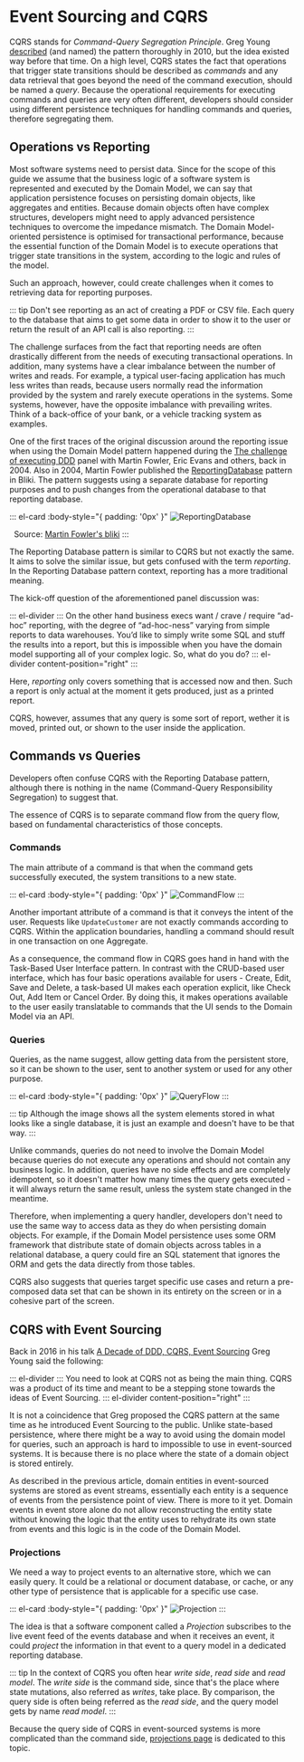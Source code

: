 # Event Sourcing and CQRS

CQRS stands for _Command-Query Segregation Principle_. Greg Young [described](https://cqrs.files.wordpress.com/2010/11/cqrs_documents.pdf) (and named) the pattern thoroughly in 2010, but the idea existed way before that time. On a high level, CQRS states the fact that operations that trigger state transitions should be described as _commands_ and any data retrieval that goes beyond the need of the command execution, should be named a _query_. Because the operational requirements for executing commands and queries are very often different, developers should consider using different persistence techniques for handling commands and queries, therefore segregating them.

## Operations vs Reporting

Most software systems need to persist data. Since for the scope of this guide we assume that the business logic of a software system is represented and executed by the Domain Model, we can say that application persistence focuses on persisting domain objects, like aggregates and entities. Because domain objects often have complex structures, developers might need to apply advanced persistence techniques to overcome the impedance mismatch. The Domain Model-oriented persistence is optimised for transactional performance, because the essential function of the Domain Model is to execute operations that trigger state transitions in the system, according to the logic and rules of the model.

Such an approach, however, could create challenges when it comes to retrieving data for reporting purposes. 

::: tip
Don't see reporting as an act of creating a PDF or CSV file. Each query to the database that aims to get some data in order to show it to the user or return the result of an API call is also reporting.
:::

The challenge surfaces from the fact that reporting needs are often drastically different from the needs of executing transactional operations. In addition, many systems have a clear imbalance between the number of writes and reads. For example, a typical user-facing application has much less writes than reads, because users normally read the information provided by the system and rarely execute operations in the systems. Some systems, however, have the opposite imbalance with prevailing writes. Think of a back-office of your bank, or a vehicle tracking system as examples.

One of the first traces of the original discussion around the reporting issue when using the Domain Model pattern happened during the [The challenge of executing DDD](https://dddcommunity.org/uncategorized/evans_2004_3/) panel with Martin Fowler, Eric Evans and others, back in 2004. Also in 2004, Martin Fowler published the [ReportingDatabase](https://martinfowler.com/bliki/ReportingDatabase.html) pattern in Bliki. The pattern suggests using a separate database for reporting purposes and to push changes from the operational database to that reporting database.
 
::: el-card :body-style="{ padding: '0px' }" 
![ReportingDatabase](https://martinfowler.com/bliki/images/reportingDatabase/reportingDatabase.png)

&nbsp; Source: [Martin Fowler's bliki](https://martinfowler.com/bliki/ReportingDatabase.html)
:::

The Reporting Database pattern is similar to CQRS but not exactly the same. It aims to solve the similar issue, but gets confused with the term _reporting_. In the Reporting Database pattern context, reporting has a more traditional meaning.

The kick-off question of the aforementioned panel discussion was:

::: el-divider
<i class="el-icon-chat-line-round"></i>
:::
On the other hand business execs want / crave / require “ad-hoc” reporting, with the degree of “ad-hoc-ness” varying from simple reports to data warehouses.
You’d like to simply write some SQL and stuff the results into a report, but this is impossible when you have the domain model supporting all of your complex logic.
So, what do you do?
::: el-divider content-position="right"
:::

Here, _reporting_ only covers something that is accessed now and then. Such a report is only actual at the moment it gets produced, just as a printed report.

CQRS, however, assumes that any query is some sort of report, wether it is moved, printed out, or shown to the user inside the application.

## Commands vs Queries

Developers often confuse CQRS with the Reporting Database pattern, although there is nothing in the name (Command-Query Responsibility Segregation) to suggest that.

The essence of CQRS is to separate command flow from the query flow, based on fundamental characteristics of those concepts.

### Commands

The main attribute of a command is that when the command gets successfully executed, the system transitions to a new state.

::: el-card :body-style="{ padding: '0px' }" 
![CommandFlow](images/cqrs-command-flow.png)
:::

Another important attribute of a command is that it conveys the intent of the user. Requests like `UpdateCustomer` are not exactly commands according to CQRS. Within the application boundaries, handling a command should result in one transaction on one Aggregate.

As a consequence, the command flow in CQRS goes hand in hand with the Task-Based User Interface pattern. In contrast with the CRUD-based user interface, which has four basic operations available for users - Create, Edit, Save and Delete, a task-based UI makes each operation explicit, like Check Out, Add Item or Cancel Order. By doing this, it makes operations available to the user easily translatable to commands that the UI sends to the Domain Model via an API.

### Queries

Queries, as the name suggest, allow getting data from the persistent store, so it can be shown to the user, sent to another system or used for any other purpose.

::: el-card :body-style="{ padding: '0px' }" 
![QueryFlow](images/cqrs-query-flow.png)
:::

::: tip
Although the image shows all the system elements stored in what looks like a single database, it is just an example and doesn't have to be that way.
:::

Unlike commands, queries do not need to involve the Domain Model because queries do not execute any operations and should not contain any business logic. In addition, queries have no side effects and are completely idempotent, so it doesn't matter how many times the query gets executed - it will always return the same result, unless the system state changed in the meantime.

Therefore, when implementing a query handler, developers don't need to use the same way to access data as they do when persisting domain objects. For example, if the Domain Model persistence uses some ORM framework that distribute state of domain objects across tables in a relational database, a query could fire an SQL statement that ignores the ORM and gets the data directly from those tables. 

CQRS also suggests that queries target specific use cases and return a pre-composed data set that can be shown in its entirety on the screen or in a cohesive part of the screen.

## CQRS with Event Sourcing

Back in 2016 in his talk [A Decade of DDD, CQRS, Event Sourcing](https://www.youtube.com/watch?v=LDW0QWie21s) Greg Young said the following:

::: el-divider
<i class="el-icon-video-camera"></i>
:::
You need to look at CQRS not as being the main thing. CQRS was a product of its time and meant to be a stepping stone towards the ideas of Event Sourcing.
::: el-divider content-position="right"
:::

It is not a coincidence that Greg proposed the CQRS pattern at the same time as he introduced Event Sourcing to the public. Unlike state-based persistence, where there might be a way to avoid using the domain model for queries, such an approach is hard to impossible to use in event-sourced systems. It is because there is no place where the state of a domain object is stored entirely.

As described in the previous article, domain entities in event-sourced systems are stored as event streams, essentially each entity is a sequence of events from the persistence point of view. There is more to it yet. Domain events in event store alone do not allow reconstructing the entity state without knowing the logic that the entity uses to rehydrate its own state from events and this logic is in the code of the Domain Model.

### Projections

We need a way to project events to an alternative store, which we can
easily query. It could be a relational or document database, or cache, or any other type of persistence that is applicable for a specific use case.

::: el-card :body-style="{ padding: '0px' }" 
![Projection](images/cqrs-projections.png)
:::

The idea is that a software component called a _Projection_ subscribes to the live event feed of the events database and when it receives an event, it could _project_ the information in that event to a query model in a dedicated reporting database.

::: tip
In the context of CQRS you often hear _write side_, _read side_ and 
_read model_. The _write side_ is the command side, since that's the place where state mutations, also referred as _writes_, take place. By comparison, the query side is often being referred as the _read side_, and the query model gets by name _read model_.
:::

Because the query side of CQRS in event-sourced systems is more complicated than the command side, [projections page](projections.md) is dedicated to this topic.

